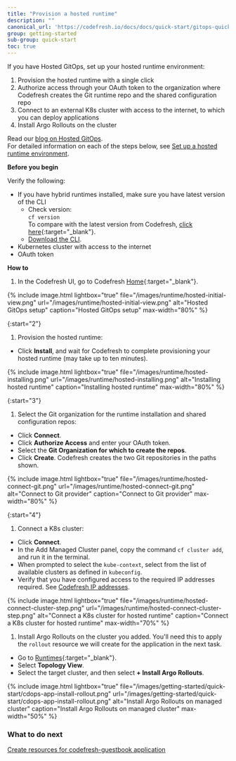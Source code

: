 ```yaml
---
title: "Provision a hosted runtime"
description: ""
canonical_url: 'https://codefresh.io/docs/docs/quick-start/gitops-quickstart/install-hosted/'
group: getting-started
sub-group: quick-start
toc: true
---
```


If you have Hosted GitOps, set up your hosted runtime environment:   

1. Provision the hosted runtime with a single click
1. Authorize access through your OAuth token to the organization where Codefresh creates the Git runtime repo and the shared configuration repo
1. Connect to an external K8s cluster with access to the internet, to which you can deploy applications 
1. Install Argo Rollouts on the cluster   

Read our [blog on Hosted GitOps](https://codefresh.io/blog/codefresh-upends-continuous-delivery-with-hosted-gitops-platform-featuring-dora-dashboards-and-first-class-integrations-for-ci/).  
For detailed information on each of the steps below, see [Set up a hosted runtime environment]({{site.baseurl}}/docs/runtime/hosted-runtime/).  

**Before you begin**  

Verify the following:  
* If you have hybrid runtimes installed, make sure you have latest version of the CLI
  * Check version:  
     `cf version`  
     To compare with the latest version from Codefresh, [click here](https://github.com/codefresh-io/cli-v2/releases){:target="\_blank"}.  
  * [Download the CLI]({{site.baseurl}}/docs/clients/csdp-cli/).
* Kubernetes cluster with access to the internet
* OAuth token 

**How to**
1. In the Codefresh UI, go to Codefresh [Home](https://g.codefresh.io/2.0/?time=LAST_7_DAYS){:target="\_blank"}.

{% include
image.html
lightbox="true"
file="/images/runtime/hosted-initial-view.png"
url="/images/runtime/hosted-initial-view.png"
alt="Hosted GitOps setup"
caption="Hosted GitOps setup"
max-width="80%"
%}

{:start="2"}
1. Provision the hosted runtime:
  * Click **Install**, and wait for Codefresh to complete provisioning your hosted runtime (may take up to ten minutes).

{% include
image.html
lightbox="true"
file="/images/runtime/hosted-installing.png"
url="/images/runtime/hosted-installing.png"
alt="Installing hosted runtime"
caption="Installing hosted runtime"
max-width="80%"
%}

{:start="3"}
1. Select the Git organization for the runtime installation and shared configuration repos:
  * Click **Connect**.
  * Click **Authorize Access** and enter your OAuth token.
  * Select the **Git Organization for which to create the repos**.
  * Click **Create**.
  Codefresh creates the two Git repositories in the paths shown.

  {% include 
image.html 
lightbox="true" 
file="/images/runtime/hosted-connect-git.png" 
url="/images/runtime/hosted-connect-git.png" 
alt="Connect to Git provider" 
caption="Connect to Git provider"
max-width="80%" 
%}

{:start="4"}
1. Connect a K8s cluster:
  * Click **Connect**.
  * In the Add Managed Cluster panel, copy the command `cf cluster add`, and run it in the terminal.  
  * When prompted to select the `kube-context`, select from the list of available clusters as defined in `kubeconfig`. 
  * Verify that you have configured access to the required IP addresses required. See [Codefresh IP addresses]({{site.baseurl}}/docs/administration/platform-ip-addresses/). 

{% include 
image.html 
lightbox="true" 
file="/images/runtime/hosted-connect-cluster-step.png" 
url="/images/runtime/hosted-connect-cluster-step.png" 
alt="Connect a K8s cluster for hosted runtime" 
caption="Connect a K8s cluster for hosted runtime"
max-width="70%" 
%}

1. Install Argo Rollouts on the cluster you added. You'll need this to apply the `rollout` resource we will create for the application in the next task.
  * Go to [Runtimes](https://g.codefresh.io/2.0/account-settings/runtimes){:target="\_blank"}.
  * Select **Topology View**.
  * Select the target cluster, and then select **+ Install Argo Rollouts**.

{% include 
   image.html 
   lightbox="true" 
   file="/images/getting-started/quick-start/cdops-app-install-rollout.png" 
   url="/images/getting-started/quick-start/cdops-app-install-rollout.png" 
   alt="Install Argo Rollouts on managed cluster" 
   caption="Install Argo Rollouts on managed cluster"
   max-width="50%" 
   %}

### What to do next
[Create resources for codefresh-guestbook application]({{site.baseurl}}/docs/getting-started/quick-start/create-app-specs) 

